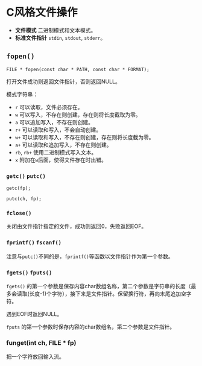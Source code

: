 # C风格文件操作

- **文件模式** 二进制模式和文本模式。
- **标准文件指针** `stdin`, `stdout`, `stderr`。

## `fopen()`

`FILE * fopen(const char * PATH, const char * FORMAT);`

打开文件成功则返回文件指针，否则返回NULL。

模式字符串：

- `r` 可以读取，文件必须存在。
- `w` 可以写入，不存在则创建，存在则将长度截取为零。
- `a` 可以追加写入，不存在则创建。
- `r+` 可以读取和写入，不会自动创建。
- `w+` 可以读取和写入，不存在则创建，存在则将长度截为零。
- `a+` 可以读取和追加写入，不存在则创建。
- `rb`, `rb+` 使用二进制模式写入文本。
- `x` 附加在`w`后面，使得文件存在时出错。

### `getc()` `putc()`

`getc(fp);`

`putc(ch, fp);`

### `fclose()`

关闭由文件指针指定的文件，成功则返回0，失败返回EOF。

### `fprintf()` `fscanf()`

注意与`putc()`不同的是，`fprintf()`等函数以文件指针作为第一个参数。

### `fgets()` `fputs()`

`fgets()` 的第一个参数是保存内容char数组名称，第二个参数是字符串的长度（最多会读取(长度-1)个字符），接下来是文件指针。保留换行符，再向末尾追加空字符。

遇到EOF时返回NULL。

`fputs` 的第一个参数时保存内容的char数组名，第二个参数是文件指针。

### funget(int ch, FILE * fp)

把一个字符放回输入流。
